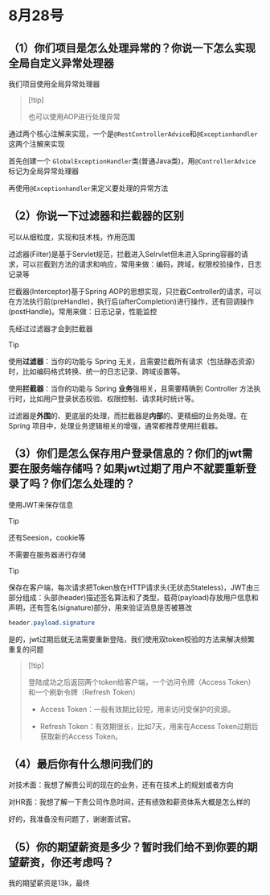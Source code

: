 # 8月28号

## （1）你们项目是怎么处理异常的？你说一下怎么实现全局自定义异常处理器

我们项目使用全局异常处理器

>  [!tip]
>
> 也可以使用AOP进行处理异常

通过两个核心注解来实现，一个是`@RestControllerAdvice`和`@Exceptionhandler`这两个注解来实现

首先创建一个 `GlobalExceptionHandler`类(普通Java类)，用`@ControllerAdvice`标记为全局异常处理器

再使用`@Exceptionhandler`来定义要处理的异常方法



## （2）你说一下过滤器和拦截器的区别

 可以从细粒度，实现和技术栈，作用范围

过滤器(Filter)是基于Servlet规范，拦截进入Selrvlet但未进入Spring容器的请求，可以拦截到方法的请求和响应，常用来做：编码，跨域，权限校验操作，日志记录等

拦截器(Interceptor)基于Spring AOP的思想实现，只拦截Controller的请求，可以在方法执行前(preHandle)，执行后(afterCompletion)进行操作，还有回调操作(postHandle)。常用来做：日志记录，性能监控

先经过过滤器才会到拦截器

> [!tip]
>
> 使用**过滤器**：当你的功能与 Spring 无关，且需要拦截所有请求（包括静态资源）时，比如编码格式转换、统一的日志记录、跨域设置等。
>
> 使用**拦截器**：当你的功能与 Spring **业务**强相关，且需要精确到 Controller 方法执行时，比如用户登录状态校验、权限控制、请求耗时统计等。
>
> 过滤器是**外围**的、更底层的处理，而拦截器是**内部**的、更精细的业务处理。在 Spring 项目中，处理业务逻辑相关的增强，通常都推荐使用拦截器。

## （3）你们是怎么保存用户登录信息的？你们的jwt需要在服务端存储吗？如果jwt过期了用户不就要重新登录了吗？你们怎么处理的？

使用JWT来保存信息

> [!tip]
>
> 还有Seesion，cookie等

不需要在服务器进行存储

> [!tip]
>
> 保存在客户端，每次请求把Token放在HTTP请求头(无状态Stateless)，JWT由三部分组成：头部(header)描述签名算法和了类型，载荷(payload)存放用户信息和声明，还有签名(signature)部分，用来验证消息是否被篡改
>
> ```css
> header.payload.signature
> ```

是的，jwt过期后就无法需要重新登陆，我们使用双token校验的方法来解决频繁重复的问题

>  [!tip]
>
> 登陆成功之后返回两个token给客户端，一个访问令牌（Access Token）和一个刷新令牌（Refresh Token）
>
> - Access Token：一般有效期比较短，用来访问受保护的资源。
>
> - Refresh Token：有效期很长，比如7天，用来在Access Token过期后获取新的Access Token。
>



## （4）最后你有什么想问我们的

对技术面：我想了解贵公司的现在的业务，还有在技术上的规划或者方向

对HR面：我想了解一下贵公司作息时间，还有绩效和薪资体系大概是怎么样的

好的，我准备没有问题了，谢谢面试官。

## （5）你的期望薪资是多少？暂时我们给不到你要的期望薪资，你还考虑吗？

我的期望薪资是13k，最终

